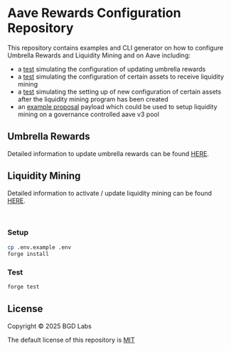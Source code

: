 # Aave Rewards Configuration Repository

This repository contains examples and CLI generator on how to configure Umbrella Rewards and Liquidity Mining and on Aave including:

- a [test](./tests/UmbrellaRewardsTestBaseSep.t.sol) simulating the configuration of updating umbrella rewards
- a [test](./tests/EmissionTestOpOptimism.t.sol) simulating the configuration of certain assets to receive liquidity mining
- a [test](./tests/EmissionConfigurationTestMATICXPolygon.t.sol) simulating the setting up of new configuration of certain assets after the liquidity mining program has been created
- an [example proposal](./src/contracts/AddEmissionAdminPayload.sol) payload which could be used to setup liquidity mining on a governance controlled aave v3 pool

## Umbrella Rewards

Detailed information to update umbrella rewards can be found [HERE](./docs/UmbrellaRewards.md).

## Liquidity Mining

Detailed information to activate / update liquidity mining can be found [HERE](./docs/LiquidityMining.md).

<br/>

### Setup

```sh
cp .env.example .env
forge install
```

### Test

```sh
forge test
```

## License

Copyright © 2025 BGD Labs

The default license of this repository is [MIT](./LICENSE)
